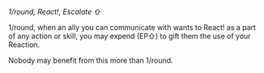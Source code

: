 *1/round, React!, Escalate ⇧*

1/round, when an ally you can communicate with wants to React! as a part of any action or skill, you may expend (EP⇧) to gift them the use of your Reaction.

Nobody may benefit from this more than 1/round.